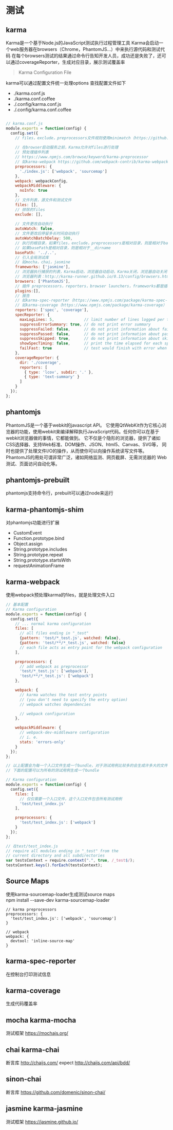 # 测试

## karma
Karma是一个基于Node.js的JavaScript测试执行过程管理工具
Karma会启动一个web服务器在browsers（Chrome，PhantomJS...）中来执行源代码和测试代码
在每个browsers测试的结果通过命令行告知开发人员，成功还是失败了，还可以通过coverageReporter，生成对应目录，展示测试覆盖率

> Karma Configuration File 

karma可以通过配置文件统一处理options
查找配置文件如下
* ./karma.conf.js
* ./karma.conf.coffee
* ./.config/karma.conf.js
* ./.config/karma.conf.coffee

```javascript

// karma.conf.js
module.exports = function(config) {
  config.set({
    // files，exclude，preprocessors文件规则使用minimatch（https://github.com/isaacs/minimatch）
    
    // 在browser启动服务之前，Karma允许对files进行处理
    // 预处理插件列表
    // https://www.npmjs.com/browse/keyword/karma-preprocessor
    // 如karma-webpack https://github.com/webpack-contrib/karma-webpack
    preprocessors: {
      './index.js': ['webpack', 'sourcemap']
    },
    webpack: webpackConfig,
    webpackMiddleware: {
      noInfo: true
    },
    // 文件列表，源文件和测试文件
    files: [],
    // 排除的files
    exclude: [],
    
    // 文件更改自动执行
    autoWatch: false,
    // 文件更改后停留多长时间自动执行
    autoWatchBatchDelay: 500,
    // 执行的根目录，如果files，exclude，preprocessors是相对目录，则是相对于basePath的resolve
    // 如果basePath是相对目录，则是相对于__dirname
    basePath: '../..',
    // 引入全局测试库
    // 如mocha，chai，jasmine
    frameworks: ['jasmine'],
    // 浏览器执行捕获的列表，Karma启动，浏览器自动启动，Karma关闭，浏览器自动关闭
    // 浏览器列表：http://karma-runner.github.io/0.13/config/browsers.html
    browsers: ['PhantomJS'],
    // 插件 preprocessors，reporters，browser launchers，frameworks都是插件
    plugins:[],
    // 报告 
    // 如karma-spec-reporter（https://www.npmjs.com/package/karma-spec-reporter）
    // 如karma-coverage（https://www.npmjs.com/package/karma-coverage）
    reporters: ['spec', 'coverage'],
    specReporter: {
      maxLogLines: 5,             // limit number of lines logged per test 
      suppressErrorSummary: true, // do not print error summary 
      suppressFailed: false,      // do not print information about failed tests 
      suppressPassed: false,      // do not print information about passed tests 
      suppressSkipped: true,      // do not print information about skipped tests 
      showSpecTiming: false,      // print the time elapsed for each spec 
      failFast: true              // test would finish with error when a first fail occurs.  
    },
    coverageReporter: {
      dir: './coverage',
      reporters: [
        { type: 'lcov', subdir: '.' },
        { type: 'text-summary' }
      ]
    }
  });
};

```

## phantomjs
PhantomJS是一个基于webkit的javascript API。
它使用QtWebKit作为它核心浏览器的功能，使用webkit来编译解释执行JavaScript代码。任何你可以在基于webkit浏览器做的事情，它都能做到。
它不仅是个隐形的浏览器，提供了诸如CSS选择器、支持Web标准、DOM操作、JSON、html5、Canvas、SVG等，
同时也提供了处理文件I/O的操作，从而使你可以向操作系统读写文件等。PhantomJS的用处可谓非常广泛，诸如网络监测、网页截屏、无需浏览器的 Web 测试、页面访问自动化等。

## phantomjs-prebuilt
phantomjs支持命令行，prebuilt可以通过node来运行

## karma-phantomjs-shim
对phantomjs功能进行扩展
* CustomEvent
* Function.prototype.bind
* Object.assign
* String.prototype.includes
* String.prototype.repeat
* String.prototype.startsWith
* requestAnimationFrame

## karma-webpack
使用webpack预处理karma的files，就是处理文件入口

```javascript
// 基本配置
// Karma configuration
module.exports = function(config) {
  config.set({
    // ... normal karma configuration
    files: [
      // all files ending in "_test"
      {pattern: 'test/*_test.js', watched: false},
      {pattern: 'test/**/*_test.js', watched: false}
      // each file acts as entry point for the webpack configuration
    ],

    preprocessors: {
      // add webpack as preprocessor
      'test/*_test.js': ['webpack'],
      'test/**/*_test.js': ['webpack']
    },

    webpack: {
      // karma watches the test entry points
      // (you don't need to specify the entry option)
      // webpack watches dependencies

      // webpack configuration
    },

    webpackMiddleware: {
      // webpack-dev-middleware configuration
      // i. e.
      stats: 'errors-only'
    }
  });
};

// 以上配置会为每一个入口文件生成一个bundle，对于测试用例比较多的会生成许多大的文件，
// 下面的配置可以为所有的测试用例生成一个bundle

// Karma configuration
module.exports = function(config) {
  config.set({
    files: [
      // 仅仅需要一个入口文件，这个入口文件包含所有测试用例
      'test/test_index.js'
    ],

    preprocessors: {
      'test/test_index.js': ['webpack']
    }
  });
};

// 在test/test_index.js
// require all modules ending in "_test" from the
// current directory and all subdirectories
var testsContext = require.context(".", true, /_test$/);
testsContext.keys().forEach(testsContext);

```

## Source Maps
使用karma-sourcemap-loader生成测试source maps <br>
npm install --save-dev karma-sourcemap-loader <br>
```
// karma preprocessors
preprocessors: {
  'test/test_index.js': ['webpack', 'sourcemap']
}

// webpack 
webpack: {
  devtool: 'inline-source-map'
}
```

## karma-spec-reporter
在控制台打印测试信息

## karma-coverage
生成代码覆盖率

## mocha karma-mocha
测试框架 https://mochajs.org/
## chai karma-chai
断言库 http://chaijs.com/
expect http://chaijs.com/api/bdd/
## sinon-chai
断言库 https://github.com/domenic/sinon-chai/
## jasmine karma-jasmine
测试框架 https://jasmine.github.io/